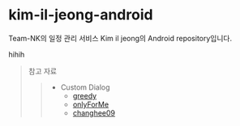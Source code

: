 # kim-il-jeong-android
Team-NK의 일정 관리 서비스 Kim il jeong의 Android repository입니다.

hihih

> 참고 자료
> > - Custom Dialog
> >   - [greedy](https://greedy0110.tistory.com/70)
> >   - [onlyForMe](https://onlyfor-me-blog.tistory.com/335)
> >   - [changhee09](https://velog.io/@changhee09/%EC%95%88%EB%93%9C%EB%A1%9C%EC%9D%B4%EB%93%9C-ViewModel)
